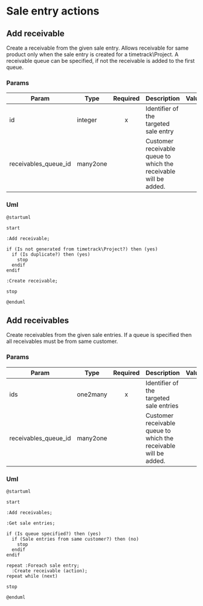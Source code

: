 # Sale entry actions

## Add receivable

Create a receivable from the given sale entry.
Allows receivable for same product only when the sale entry is created for a timetrack\Project.
A receivable queue can be specified, if not the receivable is added to the first queue.

### Params

| Param                | Type     | Required | Description                                                      | Value(s) |
|----------------------|----------|:--------:|------------------------------------------------------------------|----------|
| id                   | integer  |    x     | Identifier of the targeted sale entry                            |          |
| receivables_queue_id | many2one |          | Customer receivable queue to which the receivable will be added. |          |

### Uml

```puml
@startuml

start

:Add receivable;

if (Is not generated from timetrack\Project?) then (yes)
  if (Is duplicate?) then (yes)
    stop
  endif
endif

:Create receivable;

stop

@enduml
```

## Add receivables

Create receivables from the given sale entries.
If a queue is specified then all receivables must be from same customer.

### Params

| Param                | Type     | Required | Description                                                      | Value(s) |
|----------------------|----------|:--------:|------------------------------------------------------------------|----------|
| ids                  | one2many |    x     | Identifier of the targeted sale entries                          |          |
| receivables_queue_id | many2one |          | Customer receivable queue to which the receivable will be added. |          |

### Uml

```puml
@startuml

start

:Add receivables;

:Get sale entries;

if (Is queue specified?) then (yes)
  if (Sale entries from same customer?) then (no)
    stop
  endif
endif

repeat :Foreach sale entry;
  :Create receivable (action);
repeat while (next)

stop

@enduml
```
